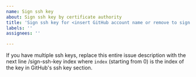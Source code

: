 ```yaml
---
name: Sign ssh key
about: Sign ssh key by certificate authority
title: 'Sign ssh key for <insert GitHub account name or remove to sign your own key>'
labels: ''
assignees: ''

---
```


If you have multiple ssh keys, replace this entire issue description with the next line
/sign-ssh-key index
where `index` (starting from 0) is the index of the key in GitHub's ssh key section.
